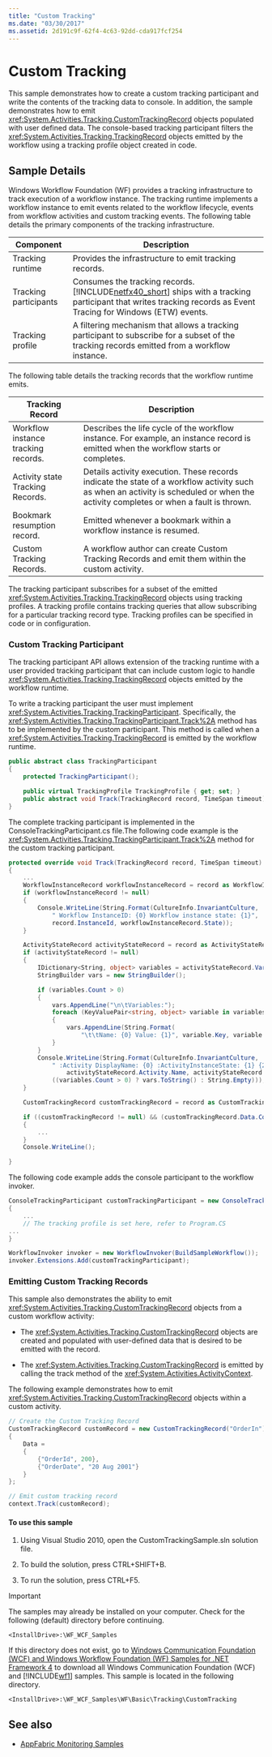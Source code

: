 ```yaml
---
title: "Custom Tracking"
ms.date: "03/30/2017"
ms.assetid: 2d191c9f-62f4-4c63-92dd-cda917fcf254
---
```

# Custom Tracking
This sample demonstrates how to create a custom tracking participant and write the contents of the tracking data to console. In addition, the sample demonstrates how to emit <xref:System.Activities.Tracking.CustomTrackingRecord> objects populated with user defined data. The console-based tracking participant filters the <xref:System.Activities.Tracking.TrackingRecord> objects emitted by the workflow using a tracking profile object created in code.

## Sample Details
 Windows Workflow Foundation (WF) provides a tracking infrastructure to track execution of a workflow instance. The tracking runtime implements a workflow instance to emit events related to the workflow lifecycle, events from workflow activities and custom tracking events. The following table details the primary components of the tracking infrastructure.

|Component|Description|
|---------------|-----------------|
|Tracking runtime|Provides the infrastructure to emit tracking records.|
|Tracking participants|Consumes the tracking records. [!INCLUDE[netfx40_short](../../../../includes/netfx40-short-md.md)] ships with a tracking participant that writes tracking records as Event Tracing for Windows (ETW) events.|
|Tracking profile|A filtering mechanism that allows a tracking participant to subscribe for a subset of the tracking records emitted from a workflow instance.|

 The following table details the tracking records that the workflow runtime emits.

|Tracking Record|Description|
|---------------------|-----------------|
|Workflow instance tracking records.|Describes the life cycle of the workflow instance. For example, an instance record is emitted when the workflow starts or completes.|
|Activity state Tracking Records.|Details activity execution. These records indicate the state of a workflow activity such as when an activity is scheduled or when the activity completes or when a fault is thrown.|
|Bookmark resumption record.|Emitted whenever a bookmark within a workflow instance is resumed.|
|Custom Tracking Records.|A workflow author can create Custom Tracking Records and emit them within the custom activity.|

 The tracking participant subscribes for a subset of the emitted <xref:System.Activities.Tracking.TrackingRecord> objects using tracking profiles. A tracking profile contains tracking queries that allow subscribing for a particular tracking record type. Tracking profiles can be specified in code or in configuration.

### Custom Tracking Participant
 The tracking participant API allows extension of the tracking runtime with a user provided tracking participant that can include custom logic to handle <xref:System.Activities.Tracking.TrackingRecord> objects emitted by the workflow runtime.

 To write a tracking participant the user must implement <xref:System.Activities.Tracking.TrackingParticipant>. Specifically, the <xref:System.Activities.Tracking.TrackingParticipant.Track%2A> method has to be implemented by the custom participant. This method is called when a <xref:System.Activities.Tracking.TrackingRecord> is emitted by the workflow runtime.

```csharp
public abstract class TrackingParticipant
{
    protected TrackingParticipant();

    public virtual TrackingProfile TrackingProfile { get; set; }
    public abstract void Track(TrackingRecord record, TimeSpan timeout);
}
```

 The complete tracking participant is implemented in the ConsoleTrackingParticipant.cs file.The following code example is the <xref:System.Activities.Tracking.TrackingParticipant.Track%2A> method for the custom tracking participant.

```csharp
protected override void Track(TrackingRecord record, TimeSpan timeout)
{
    ...
    WorkflowInstanceRecord workflowInstanceRecord = record as WorkflowInstanceRecord;
    if (workflowInstanceRecord != null)
    {
        Console.WriteLine(String.Format(CultureInfo.InvariantCulture,
            " Workflow InstanceID: {0} Workflow instance state: {1}",
            record.InstanceId, workflowInstanceRecord.State));
    }

    ActivityStateRecord activityStateRecord = record as ActivityStateRecord;
    if (activityStateRecord != null)
    {
        IDictionary<String, object> variables = activityStateRecord.Variables;
        StringBuilder vars = new StringBuilder();

        if (variables.Count > 0)
        {
            vars.AppendLine("\n\tVariables:");
            foreach (KeyValuePair<string, object> variable in variables)
            {
                vars.AppendLine(String.Format(
                    "\t\tName: {0} Value: {1}", variable.Key, variable.Value));
            }
        }
        Console.WriteLine(String.Format(CultureInfo.InvariantCulture,
            " :Activity DisplayName: {0} :ActivityInstanceState: {1} {2}",
                activityStateRecord.Activity.Name, activityStateRecord.State,
            ((variables.Count > 0) ? vars.ToString() : String.Empty)));
    }

    CustomTrackingRecord customTrackingRecord = record as CustomTrackingRecord;

    if ((customTrackingRecord != null) && (customTrackingRecord.Data.Count > 0))
    {
        ...
    }
    Console.WriteLine();

}
```

 The following code example adds the console participant to the workflow invoker.

```csharp
ConsoleTrackingParticipant customTrackingParticipant = new ConsoleTrackingParticipant()
{
    ...
    // The tracking profile is set here, refer to Program.CS
...
}

WorkflowInvoker invoker = new WorkflowInvoker(BuildSampleWorkflow());
invoker.Extensions.Add(customTrackingParticipant);
```

### Emitting Custom Tracking Records
 This sample also demonstrates the ability to emit <xref:System.Activities.Tracking.CustomTrackingRecord> objects from a custom workflow activity:

-   The <xref:System.Activities.Tracking.CustomTrackingRecord> objects are created and populated with user-defined data that is desired to be emitted with the record.

-   The <xref:System.Activities.Tracking.CustomTrackingRecord> is emitted by calling the track method of the <xref:System.Activities.ActivityContext>.

 The following example demonstrates how to emit <xref:System.Activities.Tracking.CustomTrackingRecord> objects within a custom activity.

```csharp
// Create the Custom Tracking Record
CustomTrackingRecord customRecord = new CustomTrackingRecord("OrderIn")
{
    Data =
    {
        {"OrderId", 200},
        {"OrderDate", "20 Aug 2001"}
    }
};

// Emit custom tracking record
context.Track(customRecord);
```

#### To use this sample

1.  Using Visual Studio 2010, open the CustomTrackingSample.sln solution file.

2.  To build the solution, press CTRL+SHIFT+B.

3.  To run the solution, press CTRL+F5.

> [!IMPORTANT]
>  The samples may already be installed on your computer. Check for the following (default) directory before continuing.  
>   
>  `<InstallDrive>:\WF_WCF_Samples`  
>   
>  If this directory does not exist, go to [Windows Communication Foundation (WCF) and Windows Workflow Foundation (WF) Samples for .NET Framework 4](https://go.microsoft.com/fwlink/?LinkId=150780) to download all Windows Communication Foundation (WCF) and [!INCLUDE[wf1](../../../../includes/wf1-md.md)] samples. This sample is located in the following directory.  
>   
>  `<InstallDrive>:\WF_WCF_Samples\WF\Basic\Tracking\CustomTracking`  
  
## See also
- [AppFabric Monitoring Samples](https://go.microsoft.com/fwlink/?LinkId=193959)
